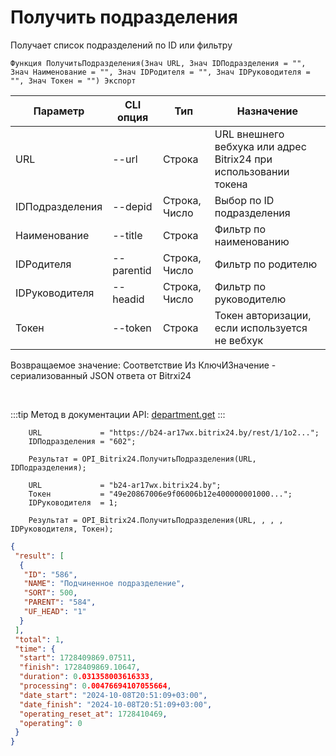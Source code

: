 ﻿---
sidebar_position: 3
---

# Получить подразделения
 Получает список подразделений по ID или фильтру



`Функция ПолучитьПодразделения(Знач URL, Знач IDПодразделения = "", Знач Наименование = "", Знач IDРодителя = "", Знач IDРуководителя = "", Знач Токен = "") Экспорт`

  | Параметр | CLI опция | Тип | Назначение |
  |-|-|-|-|
  | URL | --url | Строка | URL внешнего вебхука или адрес Bitrix24 при использовании токена |
  | IDПодразделения | --depid | Строка, Число | Выбор по ID подразделения |
  | Наименование | --title | Строка | Фильтр по наименованию |
  | IDРодителя | --parentid | Строка, Число | Фильтр по родителю |
  | IDРуководителя | --headid | Строка, Число | Фильтр по руководителю |
  | Токен | --token | Строка | Токен авторизации, если используется не вебхук |

  
  Возвращаемое значение:   Соответствие Из КлючИЗначение - сериализованный JSON ответа от Bitrxi24

<br/>

:::tip
Метод в документации API: [department.get](https://dev.1c-bitrix.ru/rest_help/departments/department_get.php)
:::
<br/>


```bsl title="Пример кода"
    URL             = "https://b24-ar17wx.bitrix24.by/rest/1/1o2...";
    IDПодразделения = "602";

    Результат = OPI_Bitrix24.ПолучитьПодразделения(URL, IDПодразделения);

    URL             = "b24-ar17wx.bitrix24.by";
    Токен           = "49e20867006e9f06006b12e400000001000...";
    IDРуководителя  = 1;

    Результат = OPI_Bitrix24.ПолучитьПодразделения(URL, , , , IDРуководителя, Токен);
```
    



```json title="Результат"
{
 "result": [
  {
   "ID": "586",
   "NAME": "Подчиненное подразделение",
   "SORT": 500,
   "PARENT": "584",
   "UF_HEAD": "1"
  }
 ],
 "total": 1,
 "time": {
  "start": 1728409869.07511,
  "finish": 1728409869.10647,
  "duration": 0.031358003616333,
  "processing": 0.00476694107055664,
  "date_start": "2024-10-08T20:51:09+03:00",
  "date_finish": "2024-10-08T20:51:09+03:00",
  "operating_reset_at": 1728410469,
  "operating": 0
 }
}
```
